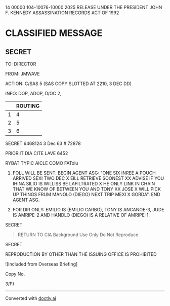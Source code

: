 14 00000
104-10076-10000
2025 RELEASE UNDER THE PRESIDENT JOHN F. KENNEDY ASSASSINATION RECORDS ACT OF 1992

# CLASSIFIED MESSAGE

## SECRET

TO: DIRECTOR

FROM: JMWAVE

ACTION: C/SAS 5 (SAS COPY SLOTTED AT 2210, 3 DEC DD)

INFO: DOP, ADOP, D/OC 2,

|     | ROUTING |
| --- | ------- |
| 1   | 4       |
| 2   | 5       |
| 3   | 6       |

SECRET 6468124 3 Dec 63 # 72878

PRIORIIT DIA CITE LAVE 6452

RYBAT TYPIC AICLE COMO FATolu

1. FOLL WILL BE SENT. BEGIN AGENT ASG: "ONE SIX INREE A POUCH ARRIVED SEXI TWO DEC X EILL RETRIEVE SOONEST XX ADVISE IF YOU IHINA SILIO IS WILLISS BE LAFILTRATED X HE ONLY LINK IN CHAIN THAT WE KNOW OF BETWEEN YOU AND TONY XX JOSE X WILL PICK UP THINGS FRUM MANOLO (DIEGO) NEXT TRIP MEXI X GORDA". END AGENT ASG.

2. FOR DIR ONLY: EMILIO IS (EMILIO CARBO), TONY IS ANCANOE-3, JUDE IS AMRIPE-2 AND HANDLO (DIEGO) IS A RELATIVE OF AMRIPE-1.

SECRET

> RETURN TO CIA
> Background Use Only
> Do Not Reproduce

SECRET

REPRODUCTION BY OTHER THAN THE ISSUING OFFICE IS PROHIBITED

![Included from Overseas Briefing]

Copy No.

3/P)


---
Converted with [doctly.ai](https://doctly.ai)